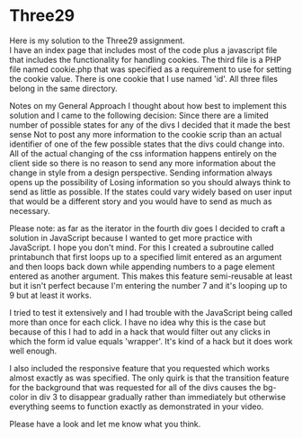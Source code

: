 # Three29
Here is my solution to the Three29 assignment.  
I have an index page that includes most of the code plus a javascript file that includes the functionality for handling cookies.  The third file is a PHP file named cookie.php that was specified as a requirement to use for setting the cookie value.  There is one cookie that I use named 'id'.  All three files belong in the same directory.

Notes on my General Approach 
I thought about how best to implement this solution and I came to the following decision:
Since there are a limited number of possible states for any of the divs I decided that it made the best sense Not to post any more information to the cookie scrip than an actual identifier of one of the few possible states that the divs could change into.  All of the actual changing of the css information happens entirely on the client side so there is no reason to send any more information about the change in style from a design perspective.  Sending information always opens up the possibility of Losing information so you should always think to send as little as possible.  If the states could vary widely based on user input that would be a different story and you would have to send as much as necessary.

Please note:  as far as the iterator in the fourth div goes I decided to craft a solution in JavaScript because I wanted to get more practice with JavaScript.  I hope you don't mind.  For this I created a subroutine called printabunch that first loops up to a specified limit entered as an argument and then loops back down while appending numbers to a page element entered as another argument.  This makes this feature semi-reusable at least but it isn't perfect because I'm entering the number 7 and it's looping up to 9 but at least it works.

I tried to test it extensively and I had trouble with the JavaScript being called more than once for each click.  I have no idea why this is the case but because of this I had to add in a hack that would filter out any clicks in which the form id value equals 'wrapper'.  It's kind of a hack but it does work well enough.  

I also included the responsive feature that you requested which works almost exactly as was specified.  The only quirk is that the transition feature for the background that was requested for all of the divs causes the bg-color in div 3 to disappear gradually rather than immediately but otherwise everything seems to function exactly as demonstrated in your video.

Please have a look and let me know what you think. 
